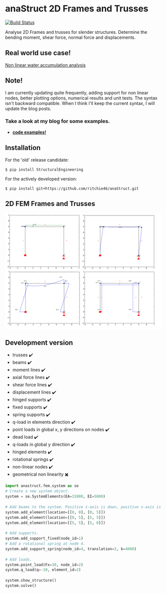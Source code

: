 # anaStruct 2D Frames and Trusses
[![Build Status](https://travis-ci.org/ritchie46/anaStruct.svg?branch=master)](https://travis-ci.org/ritchie46/anaStruct)

Analyse 2D Frames and trusses for slender structures. Determine the bending moment, shear force, normal force and displacements.

## Real world use case!
[Non linear water accumulation analysis](https://ritchievink.com/blog/2017/08/23/a-nonlinear-water-accumulation-analysis-in-python/)

## Note!

I am currently updating quite frequently, adding support for non linear nodes, better plotting options, numerical results and
unit tests. The syntax isn't backward compatible. When I think I'll keep the current syntax, I will update the blog
posts.


### Take a look at my blog for some examples.

* __[code examples!](https://ritchievink.com/blog/2017/01/12/python-1d-fem-example-1/)__

## Installation

For the 'old' release candidate:
```
$ pip install StructuralEngineering
```

For the actively developed version:
```
$ pip install git+https://github.com/ritchie46/anaStruct.git
```

## 2D FEM Frames and Trusses
![](images/rand/structure.png)

## Development version

* trusses :heavy_check_mark:
* beams :heavy_check_mark:
* moment lines :heavy_check_mark:
* axial force lines :heavy_check_mark:
* shear force lines :heavy_check_mark:
* displacement lines :heavy_check_mark:
* hinged supports :heavy_check_mark:
* fixed supports :heavy_check_mark:
* spring supports :heavy_check_mark:
* q-load in elements direction :heavy_check_mark:
* point loads in global x, y directions on nodes :heavy_check_mark:
* dead load :heavy_check_mark:
* q-loads in global y direction :heavy_check_mark:
* hinged elements :heavy_check_mark:
* rotational springs :heavy_check_mark:
* non-linear nodes :heavy_check_mark:
* geometrical non linearity :heavy_multiplication_x:

```python
import anastruct.fem.system as se
# Create a new system object.
system = se.SystemElements(EA=15000, EI=5000)

# Add beams to the system. Positive z-axis is down, positive x-axis is the right.
system.add_element(location=[[0, 0], [0, 5]])
system.add_element(location=[[0, 5], [5, 5]])
system.add_element(location=[[5, 5], [5, 0]])

# Add supports.
system.add_support_fixed(node_id=1)
# Add a rotational spring at node 4.
system.add_support_spring(node_id=4, translation=3, k=4000)

# Add loads.
system.point_load(Fx=30, node_id=2)
system.q_load(q=-10, element_id=2)

system.show_structure()
system.solve()
```
